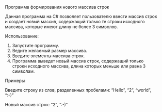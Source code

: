 Программа формирования нового массива строк


Данная программа на C# позволяет пользователю ввести массив строк и создает новый массив, 
содержащий только те строки исходного массива, которые имеют длину не более 3 символов.

Использование:
1) Запустите программу.
2) Ведите желаемый размер массива.
3) Введите элементы массива строк.
4) Программа выведет новый массив строк, содержащий только строки исходного массива, длина которых меньше или равна 3 символам.
   
Примеры


Введите строку из слов, разделенных пробелами: “Hello”, “2”, “world”, “:-)”


Новый массив строк: “2”, “:-)”
